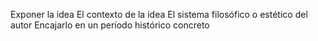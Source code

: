 Exponer la idea
El contexto de la idea
El sistema filosófico o estético del autor
Encajarlo en un período histórico concreto